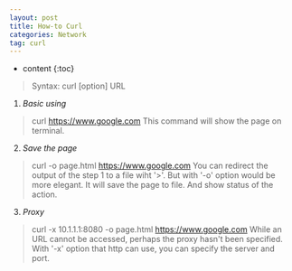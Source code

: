 ```yaml
---
layout: post
title: How-to Curl
categories: Network
tag: curl
---
```

 
* content
{:toc}

> Syntax: curl [option] URL




1) *Basic using*
> curl https://www.google.com
This command will show the page on terminal.

2) *Save the page*
> curl -o page.html https://www.google.com
You can redirect the output of the step 1 to a file wiht '>'.
But with '-o' option would be more elegant. 
It will save the page to file. And show status of the action.

3) *Proxy*
> curl -x 10.1.1.1:8080 -o page.html https://www.google.com
While an URL cannot be accessed, perhaps the proxy hasn't been specified.
With '-x' option that http can use, you can specify the server and port.


